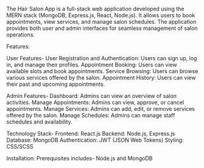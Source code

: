 The Hair Salon App is a full-stack web application developed using the MERN stack (MongoDB, Express.js, React, Node.js). It allows users to book appointments, view services, and manage salon schedules. The application provides both user and admin interfaces for seamless management of salon operations.

Features:

User Features-
User Registration and Authentication: Users can sign up, log in, and manage their profiles.
Appointment Booking: Users can view available slots and book appointments.
Service Browsing: Users can browse various services offered by the salon.
Appointment History: Users can view their past and upcoming appointments.

Admin Features-
Dashboard: Admins can view an overview of salon activities.
Manage Appointments: Admins can view, approve, or cancel appointments.
Manage Services: Admins can add, edit, or remove services offered by the salon.
Manage Schedules: Admins can manage staff schedules and availability.


Technology Stack-
Frontend: React.js
Backend: Node.js, Express.js
Database: MongoDB
Authentication: JWT (JSON Web Tokens)
Styling: CSS/SCSS


Installation: 
Prerequisites includes- Node.js and MongoDB
